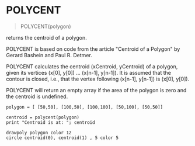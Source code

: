 # POLYCENT

> POLYCENT(polygon)

returns the centroid of a polygon.

POLYCENT is based on code from the article "Centroid of a Polygon" by Gerard Bashein and Paul R. Detmer.

POLYCENT calculates the centroid (xCentroid, yCentroid) of a polygon,
given its vertices (x[0], y[0]) ... (x[n-1], y[n-1]). It is assumed that
the contour is closed, i.e., that the vertex following (x[n-1], y[n-1]) is (x[0], y[0]).

POLYCENT will return an empty array if the area of the polygon is zero and the centroid is undefined.

```
polygon = [ [50,50], [100,50], [100,100], [50,100], [50,50]]

centroid = polycent(polygon)  
print "Centroid is at: "; centroid

drawpoly polygon color 12
circle centroid(0), centroid(1) , 5 color 5
```



